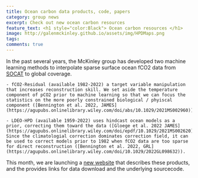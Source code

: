 ```yaml
---
title: Ocean carbon data products, code, papers
category: group news
excerpt: Check out new ocean carbon resources
feature_text: <h1 style="color:Black"> Ocean carbon resources </h1>
image: http://galenmckinley.github.io/assets/img/HPDMaps.png
tags: 
comments: true
---
```


In the past several years, the McKinley group has developed two machine learning methods to interpolate sparse surface ocean fCO2 data from [SOCAT](https://socat.info) to global coverage. 
	
	- fCO2-Residual (available 1982-2022) a target variable manipulation that increases reconstruction skill. We set aside the temperature component of pCO2 prior to machine learning so that we can focus the statistics on the more poorly constrained biological / phyiscal component ([Bennington et al. 2022, JAMES](https://agupubs.onlinelibrary.wiley.com/doi/abs/10.1029/2021MS002960)).
	
	- LDEO-HPD (available 1959-2022) uses hindcast ocean models as a prior, correcting them toward the data ([Gloege et al. 2022 JAMES](https://agupubs.onlinelibrary.wiley.com/doi/epdf/10.1029/2021MS002620)). Since the climatologial correction dominates correction field, it can be used to correct models prior to 1982 when fCO2 data are too sparse for direct reconstruction ([Bennington et al. 2022, GRL](https://agupubs.onlinelibrary.wiley.com/doi/10.1029/2022GL098632)).

This month, we are launching a [new website](https://oceancarbon.ldeo.columbia.edu) that describes these products, and the provides links for data download and the underlying sourcecode. 

